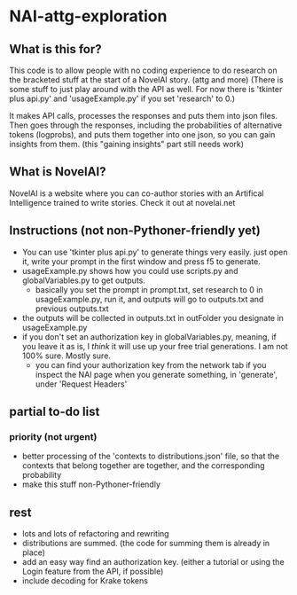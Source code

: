 # NAI-attg-exploration
 
 ## What is this for?
 This code is to allow people with no coding experience to do research on the bracketed stuff at the start of a NovelAI story. (attg and more) 
 (There is some stuff to just play around with the API as well. For now there is 'tkinter plus api.py' and 'usageExample.py' if you set 'research' to 0.)
 
 It makes API calls, processes the responses and puts them into json files.
 Then goes through the responses, including the probabilities of alternative tokens (logprobs), and puts them together into one json, so you can gain insights from them. (this "gaining insights" part still needs work) 
 
 ## What is NovelAI?
 NovelAI is a website where you can co-author stories with an Artifical Intelligence trained to write stories. Check it out at novelai.net
 
 ## Instructions (not non-Pythoner-friendly yet)
 - You can use 'tkinter plus api.py' to generate things very easily. just open it, write your prompt in the first window and press f5 to generate.
 - usageExample.py shows how you could use scripts.py and globalVariables.py to get outputs.
	- basically you set the prompt in prompt.txt, set research to 0 in usageExample.py, run it, and outputs will go to outputs.txt and previous outputs.txt
 - the outputs will be collected in outputs.txt in outFolder you designate in usageExample.py
 - if you don't set an authorization key in globalVariables.py, meaning, if you leave it as is, I *think* it will use up your free trial generations. I am not 100% sure. Mostly sure.
	- you can find your authorization key from the network tab if you inspect the NAI page when you generate something, in 'generate', under 'Request Headers'
 
 ## partial to-do list
 ### priority (not urgent)
 - better processing of the 'contexts to distributions.json' file, so that the contexts that belong together are together, and the corresponding probability
 - make this stuff non-Pythoner-friendly
 ## rest
 - lots and lots of refactoring and rewriting
 - distributions are summed. (the code for summing them is already in place)
 - add an easy way find an authorization key. (either a tutorial or using the Login feature from the API, if possible)
 - include decoding for Krake tokens